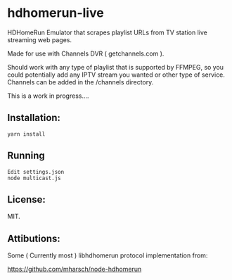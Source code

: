# hdhomerun-live

HDHomeRun Emulator that scrapes playlist URLs from TV station live streaming web pages.

Made for use with Channels DVR ( getchannels.com ).

Should work with any type of playlist that is supported by FFMPEG, so you could potentially add any IPTV stream you wanted or other type of service.  Channels can be added in the /channels directory.  


This is a work in progress....

## Installation:

	yarn install

## Running

    Edit settings.json
    node multicast.js

## License:
MIT.

## Attibutions:

Some ( Currently most ) libhdhomerun protocol implementation from:

https://github.com/mharsch/node-hdhomerun
 

